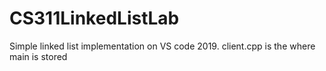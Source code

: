 # CS311LinkedListLab
Simple linked list implementation on VS code 2019.
client.cpp is the where main is stored
